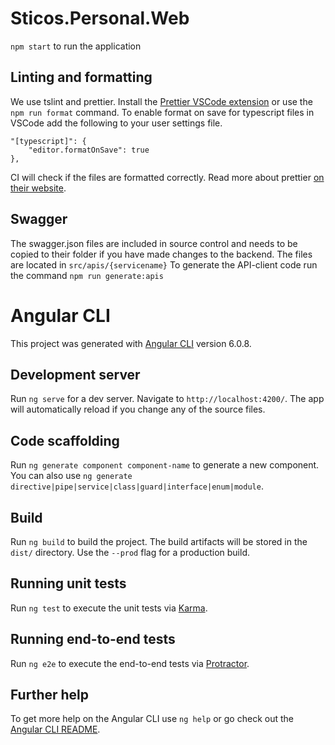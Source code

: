 # Sticos.Personal.Web

`npm start` to run the application

## Linting and formatting
We use tslint and prettier. Install the [Prettier VSCode extension](https://marketplace.visualstudio.com/items?itemName=esbenp.prettier-vscode) or use the `npm run format` command.
To enable format on save for typescript files in VSCode add the following to your user settings file.
```
"[typescript]": {
    "editor.formatOnSave": true
},
```

CI will check if the files are formatted correctly. Read more about prettier [on their website](https://prettier.io/).

## Swagger
The swagger.json files are included in source control and needs to be copied to their folder if you have made changes to the backend. The files are located in `src/apis/{servicename}`
To generate the API-client code run the command `npm run generate:apis`

# Angular CLI
This project was generated with [Angular CLI](https://github.com/angular/angular-cli) version 6.0.8.

## Development server

Run `ng serve` for a dev server. Navigate to `http://localhost:4200/`. The app will automatically reload if you change any of the source files.

## Code scaffolding

Run `ng generate component component-name` to generate a new component. You can also use `ng generate directive|pipe|service|class|guard|interface|enum|module`.

## Build

Run `ng build` to build the project. The build artifacts will be stored in the `dist/` directory. Use the `--prod` flag for a production build.

## Running unit tests

Run `ng test` to execute the unit tests via [Karma](https://karma-runner.github.io).

## Running end-to-end tests

Run `ng e2e` to execute the end-to-end tests via [Protractor](http://www.protractortest.org/).

## Further help

To get more help on the Angular CLI use `ng help` or go check out the [Angular CLI README](https://github.com/angular/angular-cli/blob/master/README.md).

